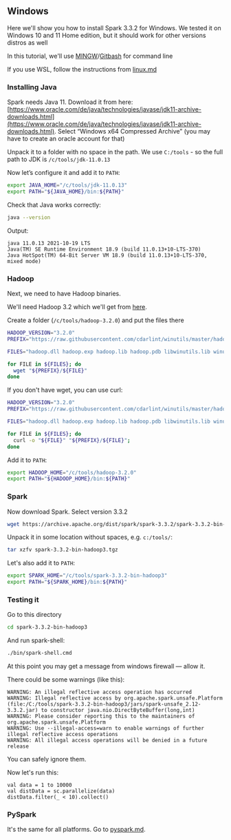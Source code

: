 ## Windows

Here we'll show you how to install Spark 3.3.2 for Windows.
We tested it on Windows 10 and 11 Home edition, but it should work
for other versions distros as well

In this tutorial, we'll use [MINGW](https://www.mingw-w64.org/)/[Gitbash](https://gitforwindows.org/) for command line

If you use WSL, follow the instructions from [linux.md](linux.md) 


### Installing Java

Spark needs Java 11. Download it from here: [https://www.oracle.com/de/java/technologies/javase/jdk11-archive-downloads.html](https://www.oracle.com/de/java/technologies/javase/jdk11-archive-downloads.html). Select “Windows x64 Compressed Archive” (you may have to create an oracle account for that)

Unpack it to a folder with no space in the path. We use `C:/tools` - so the full path to JDK is `/c/tools/jdk-11.0.13`


Now let’s configure it and add it to `PATH`:

```bash
export JAVA_HOME="/c/tools/jdk-11.0.13"
export PATH="${JAVA_HOME}/bin:${PATH}"
```

Check that Java works correctly:

```bash
java --version
```

Output:

```
java 11.0.13 2021-10-19 LTS
Java(TM) SE Runtime Environment 18.9 (build 11.0.13+10-LTS-370)
Java HotSpot(TM) 64-Bit Server VM 18.9 (build 11.0.13+10-LTS-370, mixed mode)
```

### Hadoop

Next, we need to have Hadoop binaries. 

We'll need Hadoop 3.2 which we'll get from [here](https://github.com/cdarlint/winutils/tree/master/hadoop-3.2.0).

Create a folder (`/c/tools/hadoop-3.2.0`) and put the files there 

```bash
HADOOP_VERSION="3.2.0"
PREFIX="https://raw.githubusercontent.com/cdarlint/winutils/master/hadoop-${HADOOP_VERSION}/bin/"

FILES="hadoop.dll hadoop.exp hadoop.lib hadoop.pdb libwinutils.lib winutils.exe winutils.pdb"

for FILE in ${FILES}; do
  wget "${PREFIX}/${FILE}"
done
```

If you don't have wget, you can use curl:

```bash
HADOOP_VERSION="3.2.0"
PREFIX="https://raw.githubusercontent.com/cdarlint/winutils/master/hadoop-${HADOOP_VERSION}/bin/"

FILES="hadoop.dll hadoop.exp hadoop.lib hadoop.pdb libwinutils.lib winutils.exe winutils.pdb"

for FILE in ${FILES}; do
  curl -o "${FILE}" "${PREFIX}/${FILE}";
done
```

Add it to `PATH`:

```bash
export HADOOP_HOME="/c/tools/hadoop-3.2.0"
export PATH="${HADOOP_HOME}/bin:${PATH}"
```

### Spark

Now download Spark. Select version 3.3.2 

```bash
wget https://archive.apache.org/dist/spark/spark-3.3.2/spark-3.3.2-bin-hadoop3.tgz
```


Unpack it in some location without spaces, e.g. `c:/tools/`: 

```bash
tar xzfv spark-3.3.2-bin-hadoop3.tgz
```

Let's also add it to `PATH`:

```bash
export SPARK_HOME="/c/tools/spark-3.3.2-bin-hadoop3"
export PATH="${SPARK_HOME}/bin:${PATH}"
```

### Testing it

Go to this directory

```bash
cd spark-3.3.2-bin-hadoop3
```

And run spark-shell:

```bash
./bin/spark-shell.cmd
```

At this point you may get a message from windows firewall — allow it.


There could be some warnings (like this):

```
WARNING: An illegal reflective access operation has occurred
WARNING: Illegal reflective access by org.apache.spark.unsafe.Platform (file:/C:/tools/spark-3.3.2-bin-hadoop3/jars/spark-unsafe_2.12-3.3.2.jar) to constructor java.nio.DirectByteBuffer(long,int)
WARNING: Please consider reporting this to the maintainers of org.apache.spark.unsafe.Platform
WARNING: Use --illegal-access=warn to enable warnings of further illegal reflective access operations
WARNING: All illegal access operations will be denied in a future release
```

You can safely ignore them.

Now let's run this:

```
val data = 1 to 10000
val distData = sc.parallelize(data)
distData.filter(_ < 10).collect()
```

### PySpark

It's the same for all platforms. Go to [pyspark.md](pyspark.md). 
